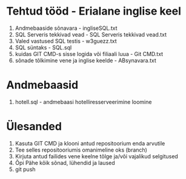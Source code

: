 # Tehtud tööd - Erialane inglise keel

1. Andmebaaside sõnavara - ingliseSQL.txt
2. SQL Serveris tekkivad vead - SQL Serveris tekkivad vead.txt
3. Valed vastused SQL testis - w3guezz.txt
4. SQL süntaks - SQL.sql
5. kuidas GIT CMD-s sisse logida või filiaali luua - Git CMD.txt
6. sõnade tõlkimine vene ja inglise keelde - ABsynavara.txt

# Andmebaasid

1. hotell.sql - andmebaasi hotelliresserveerimine loomine












# Ülesanded

1. Kasuta GIT CMD ja klooni antud repositoorium enda arvutile
2. Tee selles repositooriumis omanimeline oks (branch)
3. Kirjuta antud failides vene keelne tõlge ja/või vajalikud selgitused
4. Õpi Pähe kõik sõnad, lühendid ja laused
5. git push
